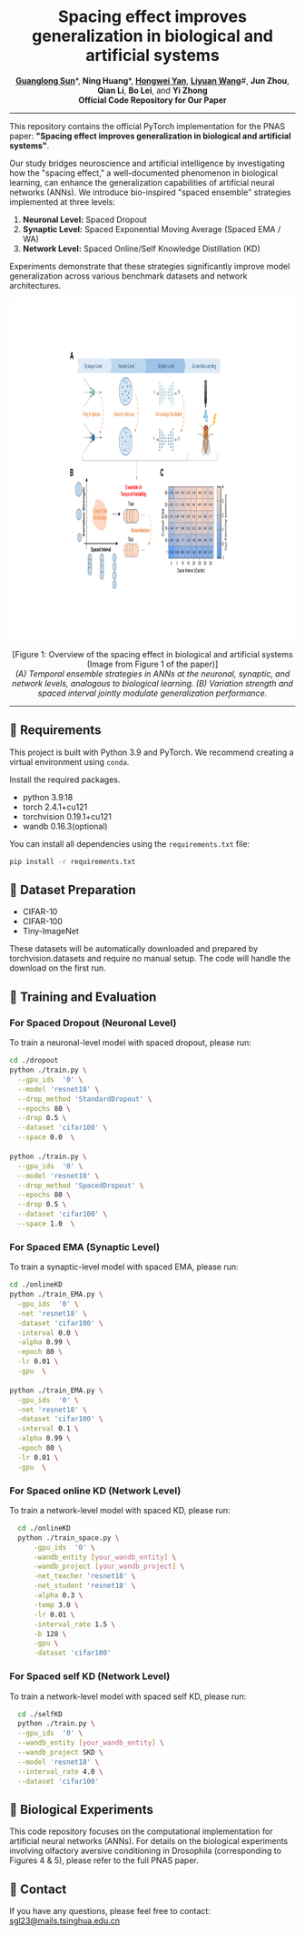 <div align="center">
  <div>
    <h1>
        Spacing effect improves generalization in biological and artificial systems
    </h1>
  </div>

  <div>
    <a href="https://github.com/SunGL001"><strong>Guanglong Sun</strong></a>*,  
    <strong>Ning Huang</strong></a>*,
    <a href="https://github.com/AnAppleCore"><strong>Hongwei Yan</strong></a>, 
    <a href="https://lywang3081.github.io/"><strong>Liyuan Wang</strong></a>#,
    <strong>Jun Zhou</strong>,
    <strong>Qian Li</strong>,
    <strong>Bo Lei</strong>,
    and <strong>Yi Zhong</strong>
  </div>

<div>
<strong>Official Code Repository for Our Paper</strong>

</div>

</div>




---

This repository contains the official PyTorch implementation for the PNAS paper: **"Spacing effect improves generalization in biological and artificial systems"**.

Our study bridges neuroscience and artificial intelligence by investigating how the "spacing effect," a well-documented phenomenon in biological learning, can enhance the generalization capabilities of artificial neural networks (ANNs). We introduce bio-inspired "spaced ensemble" strategies implemented at three levels:

1.  **Neuronal Level:** Spaced Dropout
2.  **Synaptic Level:** Spaced Exponential Moving Average (Spaced EMA / WA)
3.  **Network Level:** Spaced Online/Self Knowledge Distillation (KD)

Experiments demonstrate that these strategies significantly improve model generalization across various benchmark datasets and network architectures.

<div align="center">
<p align="center">
<img src="diagram.png" width="1200" height="600">
</p>
  [Figure 1: Overview of the spacing effect in biological and artificial systems (Image from Figure 1 of the paper)]
  <br/>
  <em>(A) Temporal ensemble strategies in ANNs at the neuronal, synaptic, and network levels, analogous to biological learning. (B) Variation strength and spaced interval jointly modulate generalization performance.</em>
</div>

---

## 🔧 Requirements

This project is built with Python 3.9 and PyTorch. We recommend creating a virtual environment using `conda`.

Install the required packages. 
- python 3.9.18
- torch 2.4.1+cu121
- torchvision 0.19.1+cu121
- wandb 0.16.3(optional)

You can install all dependencies using the `requirements.txt` file:

```bash
pip install -r requirements.txt
```



## 📂 Dataset Preparation
- CIFAR-10
- CIFAR-100
- Tiny-ImageNet

These datasets will be automatically downloaded and prepared by torchvision.datasets and require no manual setup. The code will 
handle the download on the first run.




## 🚀 Training and Evaluation

### For Spaced Dropout (Neuronal Level)

To train a neuronal-level model with spaced dropout, please run:
  ```sh
  cd ./dropout
  python ./train.py \
    --gpu_ids  '0' \
    --model 'resnet18' \
    --drop_method 'StandardDropout' \
    --epochs 80 \
    --drop 0.5 \
    --dataset 'cifar100' \
    --space 0.0  \

  python ./train.py \
    --gpu_ids  '0' \
    --model 'resnet18' \
    --drop_method 'SpacedDropout' \
    --epochs 80 \
    --drop 0.5 \
    --dataset 'cifar100' \
    --space 1.0  \
  ```



### For Spaced EMA (Synaptic Level)

To train a synaptic-level model with spaced EMA, please run:
  ```sh
  cd ./onlineKD
  python ./train_EMA.py \
    -gpu_ids  '0' \
    -net 'resnet18' \
    -dataset 'cifar100' \
    -interval 0.0 \
    -alpha 0.99 \
    -epoch 80 \
    -lr 0.01 \
    -gpu  \

python ./train_EMA.py \
    -gpu_ids  '0' \
    -net 'resnet18' \
    -dataset 'cifar100' \
    -interval 0.1 \
    -alpha 0.99 \
    -epoch 80 \
    -lr 0.01 \
    -gpu  \
  ```


### For Spaced online KD (Network Level)

To train a network-level model with spaced KD, please run:

  ```sh
    cd ./onlineKD
    python ./train_space.py \
        -gpu_ids  '0' \
        -wandb_entity [your_wandb_entity] \
        -wandb_project [your_wandb_project] \
        -net_teacher 'resnet18' \
        -net_student 'resnet18' \
        -alpha 0.3 \
        -temp 3.0 \
        -lr 0.01 \
        -interval_rate 1.5 \
        -b 128 \
        -gpu \
        -dataset 'cifar100'
  ```

### For Spaced self KD (Network Level)
To train a network-level model with spaced self KD, please run:

  ```sh
    cd ./selfKD
    python ./train.py \
    --gpu_ids  '0' \
    --wandb_entity [your_wandb_entity] \
    --wandb_project SKD \
    --model 'resnet18' \
    --interval_rate 4.0 \
    --dataset 'cifar100'
  ```



## 🧬 Biological Experiments
This code repository focuses on the computational implementation for artificial neural networks (ANNs). For details on the biological experiments involving olfactory aversive conditioning in Drosophila (corresponding to Figures 4 & 5), please refer to the full PNAS paper.

## 📧 Contact
If you have any questions, please feel free to contact: sgl23@mails.tsinghua.edu.cn

<!-- ## CITATION
If you find our codes or paper useful, please consider giving us a star or citing our work.

```bibtex
@misc{sun2025righttimelearnpromotinggeneralization,
      title={Right Time to Learn:Promoting Generalization via Bio-inspired Spacing Effect in Knowledge Distillation}, 
      author={Guanglong Sun and Hongwei Yan and Liyuan Wang and Qian Li and Bo Lei and Yi Zhong},
      year={2025},
      eprint={2502.06192},
      archivePrefix={arXiv},
      primaryClass={cs.LG},
      url={https://arxiv.org/abs/2502.06192}, 
}
``` -->
